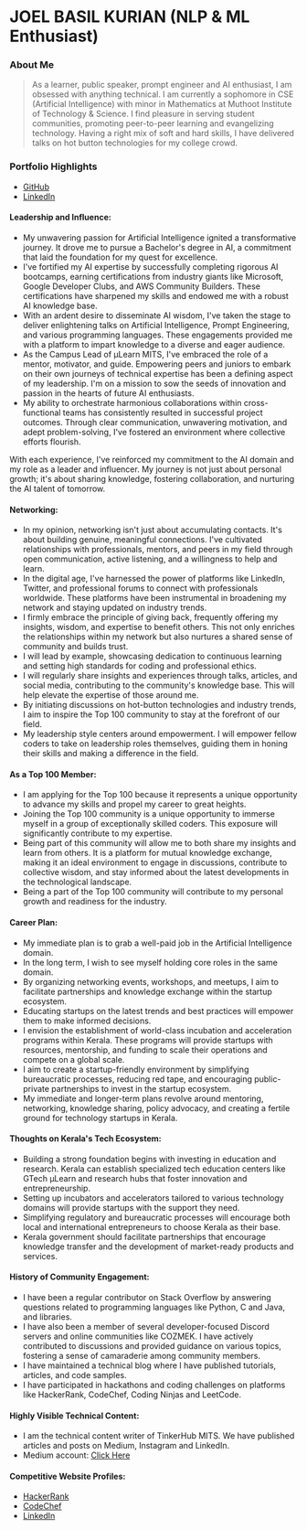 # JOEL BASIL KURIAN (NLP & ML Enthusiast)

### About Me

> As a learner, public speaker, prompt engineer and AI enthusiast, I am obsessed with anything technical. I am currently a sophomore in CSE (Artificial Intelligence) with minor in Mathematics at Muthoot Institute of Technology & Science. I find pleasure in serving student communities, promoting peer-to-peer learning and evangelizing technology. Having a right mix of soft and hard skills, I have delivered talks on hot button technologies for my college crowd.


### Portfolio Highlights
- [GitHub](https://github.com/joel0611)
- [LinkedIn](https://www.linkedin.com/in/joel-basil-kurian-348517232/)


#### Leadership and Influence:

- My unwavering passion for Artificial Intelligence ignited a transformative journey. It drove me to pursue a Bachelor's degree in AI, a commitment that laid the foundation for my quest for excellence.
- I've fortified my AI expertise by successfully completing rigorous AI bootcamps, earning certifications from industry giants like Microsoft, Google Developer Clubs, and AWS Community Builders. These certifications have sharpened my skills and endowed me with a robust AI knowledge base.
- With an ardent desire to disseminate AI wisdom, I've taken the stage to deliver enlightening talks on Artificial Intelligence, Prompt Engineering, and various programming languages. These engagements provided me with a platform to impart knowledge to a diverse and eager audience.
- As the Campus Lead of µLearn MITS, I've embraced the role of a mentor, motivator, and guide. Empowering peers and juniors to embark on their own journeys of technical expertise has been a defining aspect of my leadership. I'm on a mission to sow the seeds of innovation and passion in the hearts of future AI enthusiasts.
- My ability to orchestrate harmonious collaborations within cross-functional teams has consistently resulted in successful project outcomes. Through clear communication, unwavering motivation, and adept problem-solving, I've fostered an environment where collective efforts flourish.

With each experience, I've reinforced my commitment to the AI domain and my role as a leader and influencer. My journey is not just about personal growth; it's about sharing knowledge, fostering collaboration, and nurturing the AI talent of tomorrow.

#### Networking:

- In my opinion, networking isn't just about accumulating contacts. It's about building genuine, meaningful connections. I've cultivated relationships with professionals, mentors, and peers in my field through open communication, active listening, and a willingness to help and learn.
- In the digital age, I've harnessed the power of platforms like LinkedIn, Twitter, and professional forums to connect with professionals worldwide. These platforms have been instrumental in broadening my network and staying updated on industry trends.
- I firmly embrace the principle of giving back, frequently offering my insights, wisdom, and expertise to benefit others. This not only enriches the relationships within my network but also nurtures a shared sense of community and builds trust.
- I will lead by example, showcasing dedication to continuous learning and setting high standards for coding and professional ethics.
- I will regularly share insights and experiences through talks, articles, and social media, contributing to the community's knowledge base. This will help elevate the expertise of those around me.
- By initiating discussions on hot-button technologies and industry trends, I aim to inspire the Top 100 community to stay at the forefront of our field.
- My leadership style centers around empowerment. I will empower fellow coders to take on leadership roles themselves, guiding them in honing their skills and making a difference in the field.

#### As a Top 100 Member:

- I am applying for the Top 100 because it represents a unique opportunity to advance my skills and propel my career to great heights.
- Joining the Top 100 community is a unique opportunity to immerse myself in a group of exceptionally skilled coders. This exposure will significantly contribute to my expertise.
- Being part of this community will allow me to both share my insights and learn from others. It is a platform for mutual knowledge exchange, making it an ideal environment to engage in discussions, contribute to collective wisdom, and stay informed about the latest developments in the technological landscape.
- Being a part of the Top 100 community will contribute to my personal growth and readiness for the industry.

#### Career Plan:

- My immediate plan is to grab a well-paid job in the Artificial Intelligence domain.
- In the long term, I wish to see myself holding core roles in the same domain.
- By organizing networking events, workshops, and meetups, I aim to facilitate partnerships and knowledge exchange within the startup ecosystem.
- Educating startups on the latest trends and best practices will empower them to make informed decisions.
- I envision the establishment of world-class incubation and acceleration programs within Kerala. These programs will provide startups with resources, mentorship, and funding to scale their operations and compete on a global scale.
- I aim to create a startup-friendly environment by simplifying bureaucratic processes, reducing red tape, and encouraging public-private partnerships to invest in the startup ecosystem.
- My immediate and longer-term plans revolve around mentoring, networking, knowledge sharing, policy advocacy, and creating a fertile ground for technology startups in Kerala.

#### Thoughts on Kerala's Tech Ecosystem:

- Building a strong foundation begins with investing in education and research. Kerala can establish specialized tech education centers like GTech µLearn and research hubs that foster innovation and entrepreneurship.
- Setting up incubators and accelerators tailored to various technology domains will provide startups with the support they need.
- Simplifying regulatory and bureaucratic processes will encourage both local and international entrepreneurs to choose Kerala as their base.
- Kerala government should facilitate partnerships that encourage knowledge transfer and the development of market-ready products and services.

#### History of Community Engagement:

-  I have been a regular contributor on Stack Overflow by answering questions related to programming languages like Python, C and Java, and libraries.
-  I have also been a member of several developer-focused Discord servers and online communities like COZMEK.  I have actively contributed to discussions and provided guidance on various topics, fostering a sense of camaraderie among community members.
-  I have maintained a technical blog where I have published tutorials, articles, and code samples.
-  I have participated in hackathons and coding challenges on platforms like HackerRank, CodeChef, Coding Ninjas and LeetCode.

#### Highly Visible Technical Content:

- I am the technical content writer of TinkerHub MITS. We have published articles and posts on Medium, Instagram and LinkedIn.
- Medium account: [Click Here](medium.com/@joelbasil)

#### Competitive Website Profiles:

- [HackerRank](www.hackerrank.com/profile/22ct013)
- [CodeChef](www.codechef.com/users/joel0611)
- [LinkedIn](www.linkedin.com/in/joel-basil-kurian-348517232/)
